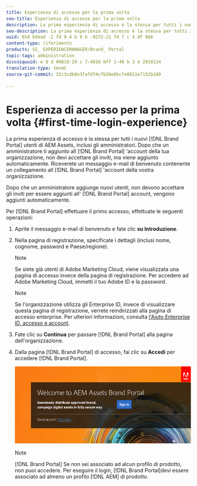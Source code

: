```yaml
---
title: Esperienza di accesso per la prima volta
seo-title: Esperienza di accesso per la prima volta
description: La prima esperienza di accesso è la stessa per tutti i nuovi utenti di AEM Assets Brand Portal, compresi gli amministratori. Dopo che un amministratore ti aggiunto all'account Brand Portal della tua organizzazione, non devi accettare gli inviti, aggiungi automaticamente. Riceverete un messaggio e-mail di benvenuto contenente un collegamento all'account Brand Portal della vostra organizzazione.
seo-description: La prima esperienza di accesso è la stessa per tutti i nuovi utenti di AEM Assets Brand Portal, compresi gli amministratori. Dopo che un amministratore ti aggiunto all'account Brand Portal della tua organizzazione, non devi accettare gli inviti, aggiungi automaticamente. Riceverete un messaggio e-mail di benvenuto contenente un collegamento all'account Brand Portal della vostra organizzazione.
uuid: 654 bdead -2 fd 9-4 b 9 b -9272-21 fd 7 c 4 df 066
content-type: riferimento
products: SG_ EXPERIENCEMANAGER/Brand_ Portal
topic-tags: administration
discoiquuid: e 8 d 06818-29 c 7-4810-bff 1-40 b 3 e 2818114
translation-type: tm+mt
source-git-commit: 32c3cdb8e3fafd74cfb36e6bcfe0811e7152b2d0

---
```



# Esperienza di accesso per la prima volta {#first-time-login-experience}

La prima esperienza di accesso è la stessa per tutti i nuovi [!DNL Brand Portal] utenti di AEM Assets, inclusi gli amministratori. Dopo che un amministratore ti aggiunto all [!DNL Brand Portal] 'account della tua organizzazione, non devi accettare gli inviti, ma viene aggiunto automaticamente. Riceverete un messaggio e-mail di benvenuto contenente un collegamento all [!DNL Brand Portal] 'account della vostra organizzazione.

Dopo che un amministratore aggiunge nuovi utenti, non devono accettare gli inviti per essere aggiunti all' [!DNL Brand Portal] account, vengono aggiunti automaticamente.

Per [!DNL Brand Portal] effettuare il primo accesso, effettuate le seguenti operazioni:

1. Aprite il messaggio e-mail di benvenuto e fate clic **su Introduzione**.

2. Nella pagina di registrazione, specificate i dettagli (inclusi nome, cognome, password e Paese/regione).
   >[!NOTE]
   >
   >Se siete già utenti di Adobe Marketing Cloud, viene visualizzata una pagina di accesso invece della pagina di registrazione. Per accedere ad Adobe Marketing Cloud, immetti il tuo Adobe ID e la password.

   >[!NOTE]
   >
   >Se l'organizzazione utilizza gli Enterprise ID, invece di visualizzare questa pagina di registrazione, verrete reindirizzati alla pagina di accesso enterprise. Per ulteriori informazioni, consulta [l'Aiuto Enterprise ID, accesso e account](https://helpx.adobe.com/in/enterprise/kb/enterprise-id-faq.html).

3. Fate clic su **Continua** per passare [!DNL Brand Portal] alla pagina dell'organizzazione.
4. Dalla pagina [!DNL Brand Portal] di accesso, fai clic su **Accedi** per accedere [!DNL Brand Portal].

   ![[!DNL Brand Portal] Pagina di accesso](assets/signin-onboarding.png)

   >[!NOTE]
   >
   >[!DNL Brand Portal] Se non sei associato ad alcun profilo di prodotto, non puoi accedere. Per eseguire il login, [!DNL Brand Portal]devi essere associato ad almeno un profilo [!DNL AEM] di prodotto.
